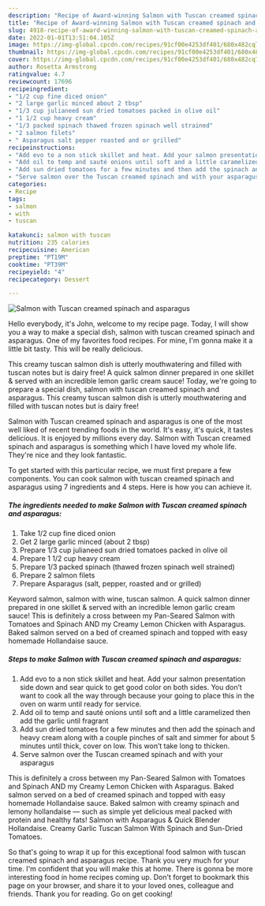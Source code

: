 ```yaml
---
description: "Recipe of Award-winning Salmon with Tuscan creamed spinach and asparagus"
title: "Recipe of Award-winning Salmon with Tuscan creamed spinach and asparagus"
slug: 4918-recipe-of-award-winning-salmon-with-tuscan-creamed-spinach-and-asparagus
date: 2022-01-01T13:51:04.105Z
image: https://img-global.cpcdn.com/recipes/91cf00e4253df401/680x482cq70/salmon-with-tuscan-creamed-spinach-and-asparagus-recipe-main-photo.jpg
thumbnail: https://img-global.cpcdn.com/recipes/91cf00e4253df401/680x482cq70/salmon-with-tuscan-creamed-spinach-and-asparagus-recipe-main-photo.jpg
cover: https://img-global.cpcdn.com/recipes/91cf00e4253df401/680x482cq70/salmon-with-tuscan-creamed-spinach-and-asparagus-recipe-main-photo.jpg
author: Rosetta Armstrong
ratingvalue: 4.7
reviewcount: 17696
recipeingredient:
- "1/2 cup fine diced onion"
- "2 large garlic minced about 2 tbsp"
- "1/3 cup julianeed sun dried tomatoes packed in olive oil"
- "1 1/2 cup heavy cream"
- "1/3 packed spinach thawed frozen spinach well strained"
- "2 salmon filets"
- " Asparagus salt pepper roasted and or grilled"
recipeinstructions:
- "Add evo to a non stick skillet and heat. Add your salmon presentation side down and sear quick to get good color on both sides. You don’t want to cook all the way through because your going to place this in the oven on warm until ready for service."
- "Add oil to temp and sauté onions until soft and a little caramelized then add the garlic until fragrant"
- "Add sun dried tomatoes for a few minutes and then add the spinach and heavy cream along with a couple pinches of salt and simmer for about 5 minutes until thick, cover on low. This won’t take long to thicken."
- "Serve salmon over the Tuscan creamed spinach and with your asparagus"
categories:
- Recipe
tags:
- salmon
- with
- tuscan

katakunci: salmon with tuscan 
nutrition: 235 calories
recipecuisine: American
preptime: "PT19M"
cooktime: "PT39M"
recipeyield: "4"
recipecategory: Dessert

---
```



![Salmon with Tuscan creamed spinach and asparagus](https://img-global.cpcdn.com/recipes/91cf00e4253df401/680x482cq70/salmon-with-tuscan-creamed-spinach-and-asparagus-recipe-main-photo.jpg)

Hello everybody, it's John, welcome to my recipe page. Today, I will show you a way to make a special dish, salmon with tuscan creamed spinach and asparagus. One of my favorites food recipes. For mine, I'm gonna make it a little bit tasty. This will be really delicious.

This creamy tuscan salmon dish is utterly mouthwatering and filled with tuscan notes but is dairy free! A quick salmon dinner prepared in one skillet &amp; served with an incredible lemon garlic cream sauce! Today, we&#39;re going to prepare a special dish, salmon with tuscan creamed spinach and asparagus. This creamy tuscan salmon dish is utterly mouthwatering and filled with tuscan notes but is dairy free!

Salmon with Tuscan creamed spinach and asparagus is one of the most well liked of recent trending foods in the world. It's easy, it's quick, it tastes delicious. It is enjoyed by millions every day. Salmon with Tuscan creamed spinach and asparagus is something which I have loved my whole life. They're nice and they look fantastic.


To get started with this particular recipe, we must first prepare a few components. You can cook salmon with tuscan creamed spinach and asparagus using 7 ingredients and 4 steps. Here is how you can achieve it.

<!--inarticleads1-->

##### The ingredients needed to make Salmon with Tuscan creamed spinach and asparagus:

1. Take 1/2 cup fine diced onion
1. Get 2 large garlic minced (about 2 tbsp)
1. Prepare 1/3 cup julianeed sun dried tomatoes packed in olive oil
1. Prepare 1 1/2 cup heavy cream
1. Prepare 1/3 packed spinach (thawed frozen spinach well strained)
1. Prepare 2 salmon filets
1. Prepare  Asparagus (salt, pepper, roasted and or grilled)


Keyword salmon, salmon with wine, tuscan salmon. A quick salmon dinner prepared in one skillet &amp; served with an incredible lemon garlic cream sauce! This is definitely a cross between my Pan-Seared Salmon with Tomatoes and Spinach AND my Creamy Lemon Chicken with Asparagus. Baked salmon served on a bed of creamed spinach and topped with easy homemade Hollandaise sauce. 

<!--inarticleads2-->

##### Steps to make Salmon with Tuscan creamed spinach and asparagus:

1. Add evo to a non stick skillet and heat. Add your salmon presentation side down and sear quick to get good color on both sides. You don’t want to cook all the way through because your going to place this in the oven on warm until ready for service.
1. Add oil to temp and sauté onions until soft and a little caramelized then add the garlic until fragrant
1. Add sun dried tomatoes for a few minutes and then add the spinach and heavy cream along with a couple pinches of salt and simmer for about 5 minutes until thick, cover on low. This won’t take long to thicken.
1. Serve salmon over the Tuscan creamed spinach and with your asparagus


This is definitely a cross between my Pan-Seared Salmon with Tomatoes and Spinach AND my Creamy Lemon Chicken with Asparagus. Baked salmon served on a bed of creamed spinach and topped with easy homemade Hollandaise sauce. Baked salmon with creamy spinach and lemony hollandaise — such as simple yet delicious meal packed with protein and healthy fats! Salmon with Asparagus &amp; Quick Blender Hollandaise. Creamy Garlic Tuscan Salmon With Spinach and Sun-Dried Tomatoes. 

So that's going to wrap it up for this exceptional food salmon with tuscan creamed spinach and asparagus recipe. Thank you very much for your time. I'm confident that you will make this at home. There is gonna be more interesting food in home recipes coming up. Don't forget to bookmark this page on your browser, and share it to your loved ones, colleague and friends. Thank you for reading. Go on get cooking!
